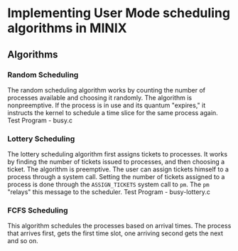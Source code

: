 # Implementing User Mode scheduling algorithms in MINIX


## Algorithms


### Random Scheduling

The random scheduling algorithm works by counting the number of processes available and choosing it randomly. The algorithm is nonpreemptive. If the process is in use and its quantum "expires," it instructs the kernel to schedule a time slice for the same process again.
Test Program - busy.c

### Lottery Scheduling

The lottery scheduling algorithm first assigns tickets to processes. It works by finding the number of tickets issued to processes, and then choosing a ticket. The algorithm is preemptive. The user can assign tickets himself to a process through a system call. Setting the number of tickets assigned to a process is done through the `ASSIGN_TICKETS` system call to `pm`. The `pm` "relays" this message to the scheduler.
Test Program - busy-lottery.c

### FCFS Scheduling
This algorithm schedules the processes based on arrival times. The process that arrives first, gets the first time slot, one arriving second gets the next and so on.
